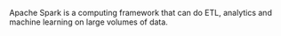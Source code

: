 Apache Spark is a computing framework that can do ETL, analytics and machine learning on large volumes of data.

